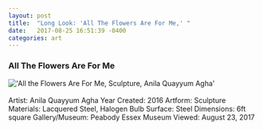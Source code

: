```yaml
---
layout: post
title:  "Long Look: 'All The Flowers Are For Me,' "
date:   2017-08-25 16:51:39 -0400
categories: art
---
```


<h3>All The Flowers Are For Me</h3>

!['All the Flowers Are For Me, Sculpture, Anila Quayyum Agha'](https://dl.dropboxusercontent.com/u/13050632/blog/%22All%20the%20Flowers%20Are%20For%20Me%2C%22%20Anila%20Qayuum%20Agha%2C%20Peabody%20Essex%20Museum..jpg)
<br><Br>
Artist: Anila Quayyum Agha
Year Created: 2016
Artform: Sculpture
Materials: Lacquered Steel, Halogen Bulb
Surface: Steel
Dimensions: 6ft square
Gallery/Museum: Peabody Essex Museum
Viewed: August 23, 2017
